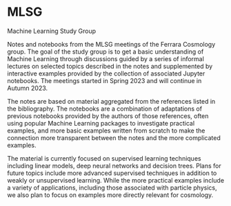 # MLSG
Machine Learning Study Group

Notes and notebooks from the MLSG meetings of the Ferrara Cosmology group. The goal of the study group is to get a basic understanding of Machine Learning through discussions guided by a series of informal lectures on selected topics described in the notes and supplemented by interactive examples provided by the collection of associated Jupyter notebooks. The meetings started in Spring 2023 and will continue in Autumn 2023.

The notes are based on material aggregated from the references listed in the bibliography. The notebooks are a combination of adaptations of previous notebooks provided by the authors of those references, often using popular Machine Learning packages to investigate practical examples, and more basic examples written from scratch to make the connection more transparent between the notes and the more complicated examples.

The material is currently focused on supervised learning techniques including linear models, deep neural networks and decision trees. Plans for future topics include more advanced supervised techniques in addition to weakly or unsupervised learning. While the more practical examples include a variety of applications, including those associated with particle physics, we also plan to focus on examples more directly relevant for cosmology.
